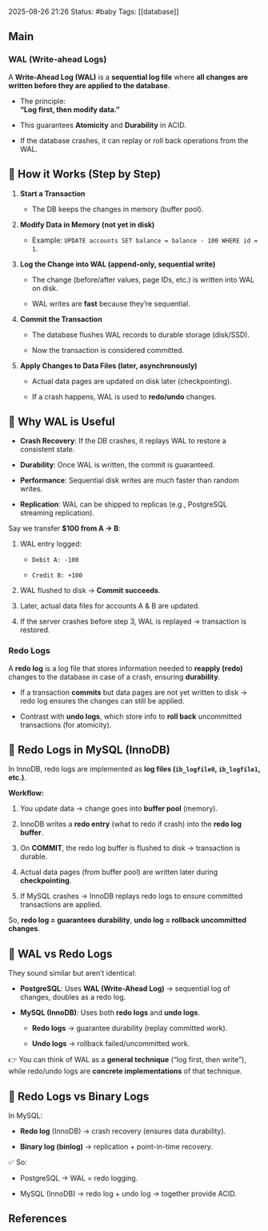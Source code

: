 2025-08-26 21:26
Status: #baby
Tags: [[database]]
## Main
### WAL (Write-ahead Logs)
A **Write-Ahead Log (WAL)** is a **sequential log file** where **all changes are written before they are applied to the database**.

- The principle:  
    **“Log first, then modify data.”**
    
- This guarantees **Atomicity** and **Durability** in ACID.
    
- If the database crashes, it can replay or roll back operations from the WAL.

## 🔹 How it Works (Step by Step)

1. **Start a Transaction**
    
    - The DB keeps the changes in memory (buffer pool).
        
2. **Modify Data in Memory (not yet in disk)**
    
    - Example: `UPDATE accounts SET balance = balance - 100 WHERE id = 1`.
        
3. **Log the Change into WAL (append-only, sequential write)**
    
    - The change (before/after values, page IDs, etc.) is written into WAL on disk.
        
    - WAL writes are **fast** because they’re sequential.
        
4. **Commit the Transaction**
    
    - The database flushes WAL records to durable storage (disk/SSD).
        
    - Now the transaction is considered committed.
        
5. **Apply Changes to Data Files (later, asynchronously)**
    
    - Actual data pages are updated on disk later (checkpointing).
        
    - If a crash happens, WAL is used to **redo/undo** changes.

## 🔹 Why WAL is Useful

- **Crash Recovery**: If the DB crashes, it replays WAL to restore a consistent state.
    
- **Durability**: Once WAL is written, the commit is guaranteed.
    
- **Performance**: Sequential disk writes are much faster than random writes.
    
- **Replication**: WAL can be shipped to replicas (e.g., PostgreSQL streaming replication).

Say we transfer **$100 from A → B**:

1. WAL entry logged:
    
    - `Debit A: -100`
        
    - `Credit B: +100`
        
2. WAL flushed to disk → **Commit succeeds**.
    
3. Later, actual data files for accounts A & B are updated.
    
4. If the server crashes before step 3, WAL is replayed → transaction is restored.

### Redo Logs
A **redo log** is a log file that stores information needed to **reapply (redo)** changes to the database in case of a crash, ensuring **durability**.

- If a transaction **commits** but data pages are not yet written to disk → redo log ensures the changes can still be applied.
    
- Contrast with **undo logs**, which store info to **roll back** uncommitted transactions (for atomicity).

## 🔹 Redo Logs in MySQL (InnoDB)

In InnoDB, redo logs are implemented as **log files (`ib_logfile0`, `ib_logfile1`, etc.)**.

**Workflow:**

1. You update data → change goes into **buffer pool** (memory).
    
2. InnoDB writes a **redo entry** (what to redo if crash) into the **redo log buffer**.
    
3. On **COMMIT**, the redo log buffer is flushed to disk → transaction is durable.
    
4. Actual data pages (from buffer pool) are written later during **checkpointing**.
    
5. If MySQL crashes → InnoDB replays redo logs to ensure committed transactions are applied.
    

So, **redo log = guarantees durability**, **undo log = rollback uncommitted changes**.


## 🔹 WAL vs Redo Logs

They sound similar but aren’t identical:

- **PostgreSQL**: Uses **WAL (Write-Ahead Log)** → sequential log of changes, doubles as a redo log.
    
- **MySQL (InnoDB)**: Uses both **redo logs** and **undo logs**.
    
    - **Redo logs** → guarantee durability (replay committed work).
        
    - **Undo logs** → rollback failed/uncommitted work.
        

👉 You can think of WAL as a **general technique** (“log first, then write”), while redo/undo logs are **concrete implementations** of that technique.

## 🔹 Redo Logs vs Binary Logs

In MySQL:

- **Redo log** (InnoDB) → crash recovery (ensures data durability).
    
- **Binary log (binlog)** → replication + point-in-time recovery.

✅ So:

- PostgreSQL → WAL = redo logging.
    
- MySQL (InnoDB) → redo log + undo log → together provide ACID.



## References